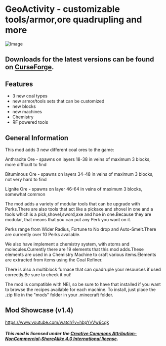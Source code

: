 # GeoActivity - customizable tools/armor,ore quadrupling and more

![Image](http://i.imgur.com/0KtR3do.png)

## Downloads for the latest versions can be found on [CurseForge](http://minecraft.curseforge.com/projects/geoactivity).

## Features
- 3 new coal types
- new armor/tools sets that can be customized
- new blocks
- new machines
- Chemistry
- RF powered tools
 
## General Information
This mod adds 3 new different coal ores to the game:


Anthracite Ore - spawns on layers 18-38 in veins of maximum 3 blocks, more difficult to find

Bituminous Ore - spawns on layers 34-48 in veins of maximum 3 blocks, not very hard to find

Lignite Ore - spawns on layer 46-64 in veins of maximum 3 blocks, somewhat common


The mod adds a variety of modular tools that can be upgrade with Perks.There are also tools that act like a pickaxe and shovel in one and a tools which is a pick,shovel,sword,axe and hoe in one.Because they are modular, that means that you can put any Perk you want on it.

Perks range from Wider Radius, Fortune to No drop and Auto-Smelt.There are currently over 10 Perks available.
 
We also have implement a chemistry system, with atoms and molecules.Currently there are 19 elements that this mod adds.These elements are used in a Chemistry Machine to craft various items.Elements are extracted from items using the Coal Refiner.
 
There is also a multiblock furnace that can quadruple your resources if used correctly.Be sure to check it out!
 
The mod is compatible with NEI, so be sure to have that installed if you want to browse the recipes available for each machine.
To install, just place the .zip file in the "mods" folder in your .minecraft folder.

## Mod Showcase (v1.4)
https://www.youtube.com/watch?v=hbpYyVw6cqk



##### This mod is licensed under the [Creative Commons Attribution-NonCommercial-ShareAlike 4.0 International license](http://creativecommons.org/licenses/by-nc-sa/4.0/).
